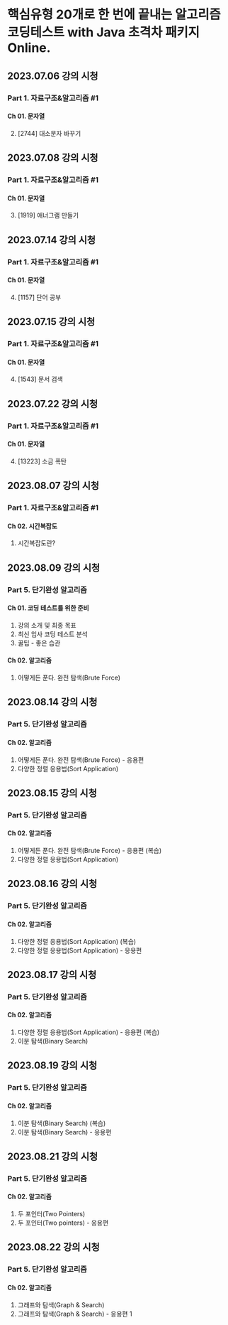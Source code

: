 # 핵심유형 20개로 한 번에 끝내는 알고리즘 코딩테스트 with Java 초격차 패키지 Online.

## 2023.07.06 강의 시청

### Part 1. 자료구조&알고리즘 #1

#### Ch 01. 문자열

2. [2744] 대소문자 바꾸기

## 2023.07.08 강의 시청

### Part 1. 자료구조&알고리즘 #1

#### Ch 01. 문자열

3. [1919] 애너그램 만들기

## 2023.07.14 강의 시청

### Part 1. 자료구조&알고리즘 #1

#### Ch 01. 문자열

4. [1157] 단어 공부

## 2023.07.15 강의 시청

### Part 1. 자료구조&알고리즘 #1

#### Ch 01. 문자열

4. [1543] 문서 검색

## 2023.07.22 강의 시청

### Part 1. 자료구조&알고리즘 #1

#### Ch 01. 문자열

4. [13223] 소금 폭탄

## 2023.08.07 강의 시청

### Part 1. 자료구조&알고리즘 #1

#### Ch 02. 시간복잡도

1. 시간복잡도란?

## 2023.08.09 강의 시청

### Part 5. 단기완성 알고리즘

#### Ch 01. 코딩 테스트를 위한 준비

1. 강의 소개 및 최종 목표
2. 최신 입사 코딩 테스트 분석
3. 꿀팁 - 좋은 습관

#### Ch 02. 알고리즘

1. 어떻게든 푼다. 완전 탐색(Brute Force)

## 2023.08.14 강의 시청

### Part 5. 단기완성 알고리즘

#### Ch 02. 알고리즘

1. 어떻게든 푼다. 완전 탐색(Brute Force) - 응용편
2. 다양한 정렬 응용법(Sort Application)

## 2023.08.15 강의 시청

### Part 5. 단기완성 알고리즘

#### Ch 02. 알고리즘

1. 어떻게든 푼다. 완전 탐색(Brute Force) - 응용편 (복습)
2. 다양한 정렬 응용법(Sort Application)

## 2023.08.16 강의 시청

### Part 5. 단기완성 알고리즘

#### Ch 02. 알고리즘

1. 다양한 정렬 응용법(Sort Application) (복습)
2. 다양한 정렬 응용법(Sort Application) - 응용편

## 2023.08.17 강의 시청

### Part 5. 단기완성 알고리즘

#### Ch 02. 알고리즘

1. 다양한 정렬 응용법(Sort Application) - 응용편 (복습)
2. 이분 탐색(Binary Search)

## 2023.08.19 강의 시청

### Part 5. 단기완성 알고리즘

#### Ch 02. 알고리즘

1. 이분 탐색(Binary Search) (복습)
2. 이분 탐색(Binary Search) - 응용편

## 2023.08.21 강의 시청

### Part 5. 단기완성 알고리즘

#### Ch 02. 알고리즘

1. 두 포인터(Two Pointers)
2. 두 포인터(Two pointers) - 응용편

## 2023.08.22 강의 시청

### Part 5. 단기완성 알고리즘

#### Ch 02. 알고리즘

1. 그래프와 탐색(Graph & Search)
2. 그래프와 탐색(Graph & Search) - 응용편 1
